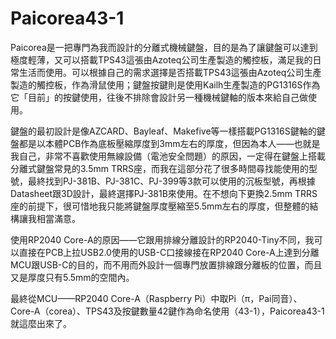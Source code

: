 # Paicorea43-1

Paicorea是一把專門為我而設計的分離式機械鍵盤，目的是為了讓鍵盤可以達到極度輕薄，又可以搭載TPS43這張由Azoteq公司生產製造的觸控板，滿足我的日常生活而使用。可以根據自己的需求選擇是否搭載TPS43這張由Azoteq公司生產製造的觸控板，作為滑鼠使用；鍵盤按鍵則是使用Kailh生產製造的PG1316S作為它「目前」的按鍵使用，往後不排除會設計另一種機械鍵軸的版本來給自己做使用。

鍵盤的最初設計是像AZCARD、Bayleaf、Makefive等一樣搭載PG1316S鍵軸的鍵盤都是以本體PCB作為底板壓縮厚度到3mm左右的厚度，但因為本人——也就是我自己，非常不喜歡使用無線設備（電池安全問題）的原因，一定得在鍵盤上搭載分離式鍵盤常見的3.5mm TRRS座，而我在這部分花了很多時間尋找能使用的型號，最終找到PJ-381B、PJ-381C、PJ-399等3款可以使用的沉板型號，再根據Datasheet跟3D設計，最終選擇PJ-381B來使用。在不想向下更換2.5mm TRRS座的前提下，很可惜地我只能將鍵盤厚度壓縮至5.5mm左右的厚度，但整體的結構讓我相當滿意。

使用RP2040 Core-A的原因——它跟用排線分離設計的RP2040-Tiny不同，我可以直接在PCB上拉USB2.0使用的USB-C口接線接在RP2040 Core-A上達到分離MCU跟USB-C的目的，而不用而外設計一個專門放置排線跟分離板的位置，而且又是厚度只有5.5mm的空間內。

最終從MCU——RP2040 Core-A（Raspberry Pi）中取Pi（π，Pai同音）、Core-A（corea）、TPS43及按鍵數量42鍵作為命名使用（43-1），Paicorea43-1就這麼出來了。


